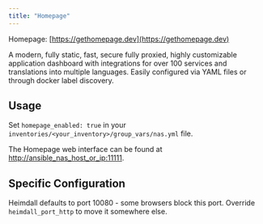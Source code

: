 ```yaml
---
title: "Homepage"
---
```


Homepage: [https://gethomepage.dev](https://gethomepage.dev)

A modern, fully static, fast, secure fully proxied, highly customizable application dashboard
with integrations for over 100 services and translations into multiple languages.
Easily configured via YAML files or through docker label discovery.

## Usage

Set `homepage_enabled: true` in your `inventories/<your_inventory>/group_vars/nas.yml` file.

The Homepage web interface can be found at [http://ansible_nas_host_or_ip:11111](http://ansible_nas_host_or_ip:10080).

## Specific Configuration

Heimdall defaults to port 10080 - some browsers block this port. Override `heimdall_port_http` to move it somewhere else.
